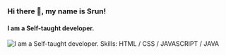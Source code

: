 ### Hi there 👋, my name is Srun!
#### I am a Self-taught developer.
![I am a Self-taught developer.](https://raw.githubusercontent.com/WANGZUNN/WANGZUNN/main/banner.png?token=AVSGG6PSDVNBLRRSRN5UNTTBTO6C2)
Skills:  HTML / CSS / JAVASCRIPT / JAVA


